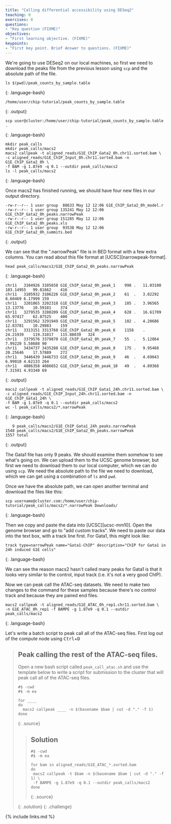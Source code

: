 ```yaml
---
title: "Calling differential accessibility using DESeq2"
teaching: 0
exercises: 0
questions:
- "Key question (FIXME)"
objectives:
- "First learning objective. (FIXME)"
keypoints:
- "First key point. Brief Answer to questions. (FIXME)"
---
```


We're going to use DESeq2 on our local machines, so first we need to download the peaks file from
the previous lesson using `scp` and the absolute path of the file.

~~~
ls $(pwd)/peak_counts_by_sample.table
~~~
{: .language-bash}

~~~
/home/user/chip-tutorial/peak_counts_by_sample.table
~~~
{: .output}

~~~
scp user@cluster:/home/user/chip-tutorial/peak_counts_by_sample.table .
~~~
{: .language-bash}


~~~
mkdir peak_calls
mkdir peak_calls/macs2
macs2 callpeak -t aligned_reads/G1E_ChIP_Gata2_0h.chr11.sorted.bam \
-c aligned_reads/G1E_ChIP_Input_0h.chr11.sorted.bam -n G1E_ChIP_Gata2_0h \
-f BAM -g 1.87e9 -q 0.1 --outdir peak_calls/macs2
ls -l peak_calls/macs2
~~~
{: .language-bash}

Once macs2 has finished running, we should have four new files in our output directory.

~~~
-rw-r--r-- 1 user group  88633 May 12 12:06 G1E_ChIP_Gata2_0h_model.r
-rw-r--r-- 1 user group 135241 May 12 12:06 G1E_ChIP_Gata2_0h_peaks.narrowPeak
-rw-r--r-- 1 user group 151285 May 12 12:06 G1E_ChIP_Gata2_0h_peaks.xls
-rw-r--r-- 1 user group  93538 May 12 12:06 G1E_ChIP_Gata2_0h_summits.bed
~~~
{: .output}

We can see that the ".narrowPeak" file is in BED format with a few extra columns.
You can read about this file format at [UCSC][narrowpeak-format].
~~~
head peak_calls/macs2/G1E_ChIP_Gata2_0h_peaks.narrowPeak
~~~
{: .language-bash}

~~~
chr11	3104926	3105658	G1E_ChIP_Gata2_0h_peak_1	998	.	11.03180	103.14955	99.81662	416
chr11	3105932	3106226	G1E_ChIP_Gata2_0h_peak_2	61	.	3.02292	8.60469	6.17999	159
chr11	3201865	3202318	G1E_ChIP_Gata2_0h_peak_3	105	.	3.96565	13.13776	10.59181	374
chr11	3279535	3280209	G1E_ChIP_Gata2_0h_peak_4	628	.	16.61709	65.97417	62.87525	400
chr11	3291562	3291949	G1E_ChIP_Gata2_0h_peak_5	102	.	4.20686	12.83781	10.29883	159
chr11	3313151	3313768	G1E_ChIP_Gata2_0h_peak_6	1158	.	24.21939	119.31017	115.88039	324
chr11	3379576	3379870	G1E_ChIP_Gata2_0h_peak_7	55	.	5.12864	7.99220	5.58688	90
chr11	3434737	3435288	G1E_ChIP_Gata2_0h_peak_8	175	.	9.95468	20.25646	17.57889	272
chr11	3446439	3446733	G1E_ChIP_Gata2_0h_peak_9	46	.	4.69043	6.99010	4.62133	264
chr11	4086358	4086652	G1E_ChIP_Gata2_0h_peak_10	49	.	4.89368	7.31591	4.93340	69
~~~
{: .output}

~~~
macs2 callpeak -t aligned_reads/G1E_ChIP_Gata1_24h.chr11.sorted.bam \
-c aligned_reads/G1E_ChIP_Input_24h.chr11.sorted.bam -n G1E_ChIP_Gata1_24h \
-f BAM -g 1.87e9 -q 0.1 --outdir peak_calls/macs2
wc -l peak_calls/macs2/*.narrowPeak
~~~
{: .language-bash}

~~~
   9 peak_calls/macs2/G1E_ChIP_Gata1_24h_peaks.narrowPeak
1548 peak_calls/macs2/G1E_ChIP_Gata2_0h_peaks.narrowPeak
1557 total
~~~
{: .output}

The Gata1 file has only 9 peaks. We should examine them somehow to see what's going on.
We can upload them to the UCSC genome browser, but first we need to download them to our
local computer, which we can do using `scp`. We need the absolute path to the file
we need to download, which we can get using a combination of `ls` and `pwd`.

Once we have the absolute path, we can open another terminal and download the files
like this:

~~~
scp username@cluster.com:/home/user/chip-tutorial/peak_calls/macs2/*.narrowPeak Downloads/
~~~
{: .language-bash}

Then we copy and paste the data into [UCSC][ucsc-mm10]. Open the genome browser and go to "add
custom tracks". We need to paste our data into the text box, with a track line first.
For Gata1, this might look like:

~~~
track type=narrowPeak name="Gata1-ChIP" description="ChIP for Gata1 in 24h induced G1E cells"
~~~
{: .language-bash}

We can see the reason macs2 hasn't called many peaks for Gata1 is that it looks very similar
to the control, input track (i.e. it's not a very good ChIP).

Now we can peak call the ATAC-seq datasets. We need to make two changes to the command for
these samples because there's no control track and because they are paired end files.

~~~
macs2 callpeak -t aligned_reads/G1E_ATAC_0h_rep1.chr11.sorted.bam \
-n G1E_ATAC_0h_rep1 -f BAMPE -g 1.87e9 -q 0.1 --outdir peak_calls/macs2
~~~
{: .language-bash}

Let's write a batch script to peak call all of the ATAC-seq files. First log out of the compute
node using <kbd>Ctrl</kbd>+<kbd>D</kbd>

> ## Peak calling the rest of the ATAC-seq files.
>
> Open a new bash script called `peak_call_atac.sh` and use the template below to write a script for
> submission to the cluster that will peak call all of the ATAC-seq files.
>
> ~~~
> #$ -cwd
> #$ -m ea
>
> for ____
> do
>   macs2 callpeak ____ -n $(basename $bam | cut -d "." -f 1)
> done
> ~~~
> {: .source}
>
> > ## Solution
> >
> > ~~~
> > #$ -cwd
> > #$ -m ea
> >
> > for bam in aligned_reads/G1E_ATAC_*.sorted.bam
> > do
> >  macs2 callpeak -t $bam -n $(basename $bam | cut -d "." -f 1) \
> >  -f BAMPE -g 1.87e9 -q 0.1 --outdir peak_calls/macs2
> > done
> > ~~~
> > {: .source}
> >
> {: .solution}
{: .challenge}

{% include links.md %}

